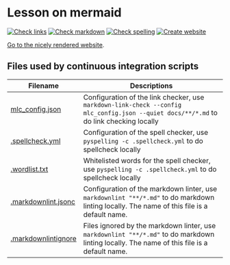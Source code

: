 # Lesson on mermaid

<!-- markdownlint-disable MD013 -->

[![Check links](https://github.com/richelbilderbeek/lesson_mermaid/actions/workflows/check_links.yaml/badge.svg?branch=main)](https://github.com/richelbilderbeek/lesson_mermaid/actions/workflows/check_links.yaml)
[![Check markdown](https://github.com/richelbilderbeek/lesson_mermaid/actions/workflows/check_markdown.yaml/badge.svg?branch=main)](https://github.com/richelbilderbeek/lesson_mermaid/actions/workflows/check_markdown.yaml)
[![Check spelling](https://github.com/richelbilderbeek/lesson_mermaid/actions/workflows/check_spelling.yaml/badge.svg?branch=main)](https://github.com/richelbilderbeek/lesson_mermaid/actions/workflows/check_spelling.yaml)
[![Create website](https://github.com/richelbilderbeek/lesson_mermaid/actions/workflows/create_website.yaml/badge.svg?branch=main)](https://github.com/richelbilderbeek/lesson_mermaid/actions/workflows/create_website.yaml)

<!-- markdownlint-enable MD013 -->

[Go to the nicely rendered website](https://richelbilderbeek.github.io/lesson_mermaid/).

## Files used by continuous integration scripts

<!-- markdownlint-disable MD013 -->

Filename                                  |Descriptions
------------------------------------------|--------------------------------------------------------------------------------------------------------------------------------------
[mlc_config.json](mlc_config.json)        |Configuration of the link checker, use `markdown-link-check --config mlc_config.json --quiet docs/**/*.md` to do link checking locally
[.spellcheck.yml](.spellcheck.yml)        |Configuration of the spell checker, use `pyspelling -c .spellcheck.yml` to do spellcheck locally
[.wordlist.txt](.wordlist.txt)            |Whitelisted words for the spell checker, use `pyspelling -c .spellcheck.yml` to do spellcheck locally
[.markdownlint.jsonc](.markdownlint.jsonc)|Configuration of the markdown linter, use `markdownlint "**/*.md"` to do markdown linting locally. The name of this file is a default name.
[.markdownlintignore](.markdownlintignore)|Files ignored by the markdown linter, use `markdownlint "**/*.md"` to do markdown linting locally. The name of this file is a default name.

<!-- markdownlint-enable MD013 -->
